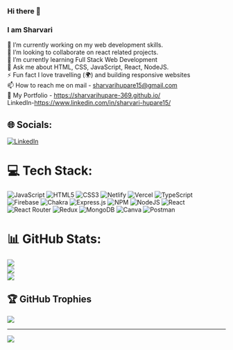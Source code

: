 ### Hi there 👋 
### I am Sharvari

<!--
**sharvarihupare-369/sharvarihupare-369** is a ✨ _special_ ✨ repository because its `README.md` (this file) appears on your GitHub profile.

<!-- #sharvarihupare-369/README.md -->

<!-- ![Githubpng](https://raw.githubusercontent.com/AhmedFathyDev/AhmedFathyDev/main/GitHub.png) -->

🔭 I’m currently working on my web development skills.<br>👯 I’m looking to collaborate on react related projects.<br>🌱 I’m currently learning Full Stack Web Development<br>💬 Ask me about HTML, CSS, JavaScript, React, NodeJS.<br>⚡ Fun fact I love travelling (🌍) and building responsive websites<br>📫 How to reach me on mail - sharvarihupare15@gmail.com<br>💼 My Portfolio - https://sharvarihupare-369.github.io/<br> LinkedIn-https://www.linkedin.com/in/sharvari-hupare15/

## 🌐 Socials:

[![LinkedIn](https://img.shields.io/badge/LinkedIn-%230077B5.svg?logo=linkedin&logoColor=white)](https://www.linkedin.com/in/sharvari-hupare15/)

# 💻 Tech Stack:

![JavaScript](https://img.shields.io/badge/javascript-%23323330.svg?style=for-the-badge&logo=javascript&logoColor=%23F7DF1E) ![HTML5](https://img.shields.io/badge/html5-%23E34F26.svg?style=for-the-badge&logo=html5&logoColor=white) ![CSS3](https://img.shields.io/badge/css3-%231572B6.svg?style=for-the-badge&logo=css3&logoColor=white) ![Netlify](https://img.shields.io/badge/netlify-%23000000.svg?style=for-the-badge&logo=netlify&logoColor=#00C7B7) ![Vercel](https://img.shields.io/badge/vercel-%23000000.svg?style=for-the-badge&logo=vercel&logoColor=white) ![TypeScript](https://img.shields.io/badge/typescript-%23007ACC.svg?style=for-the-badge&logo=typescript&logoColor=white) ![Firebase](https://img.shields.io/badge/firebase-%23039BE5.svg?style=for-the-badge&logo=firebase) ![Chakra](https://img.shields.io/badge/chakra-%234ED1C5.svg?style=for-the-badge&logo=chakraui&logoColor=white) ![Express.js](https://img.shields.io/badge/express.js-%23404d59.svg?style=for-the-badge&logo=express&logoColor=%2361DAFB) ![NPM](https://img.shields.io/badge/NPM-%23000000.svg?style=for-the-badge&logo=npm&logoColor=white) ![NodeJS](https://img.shields.io/badge/node.js-6DA55F?style=for-the-badge&logo=node.js&logoColor=white) ![React](https://img.shields.io/badge/react-%2320232a.svg?style=for-the-badge&logo=react&logoColor=%2361DAFB) ![React Router](https://img.shields.io/badge/React_Router-CA4245?style=for-the-badge&logo=react-router&logoColor=white) ![Redux](https://img.shields.io/badge/redux-%23593d88.svg?style=for-the-badge&logo=redux&logoColor=white) ![MongoDB](https://img.shields.io/badge/MongoDB-%234ea94b.svg?style=for-the-badge&logo=mongodb&logoColor=white) ![Canva](https://img.shields.io/badge/Canva-%2300C4CC.svg?style=for-the-badge&logo=Canva&logoColor=white) ![Postman](https://img.shields.io/badge/Postman-FF6C37?style=for-the-badge&logo=postman&logoColor=white)

# 📊 GitHub Stats:

![](https://github-readme-stats.vercel.app/api?username=sharvarihupare-369&theme=dark&hide_border=false&include_all_commits=false&count_private=false)<br/>
![](https://github-readme-streak-stats.herokuapp.com/?user=sharvarihupare-369&theme=dark&hide_border=false)<br/>
![](https://github-readme-stats.vercel.app/api/top-langs/?username=sharvarihupare-369&theme=dark&hide_border=false&include_all_commits=false&count_private=false&layout=compact)

## 🏆 GitHub Trophies

![](https://github-profile-trophy.vercel.app/?username=sharvarihupare-369&theme=radical&no-frame=false&no-bg=true&margin-w=4)

---

[![](https://visitcount.itsvg.in/api?id=sharvarihupare-369&icon=5&color=1)](https://visitcount.itsvg.in)

<!-- Proudly created with GPRM ( https://gprm.itsvg.in ) -->
